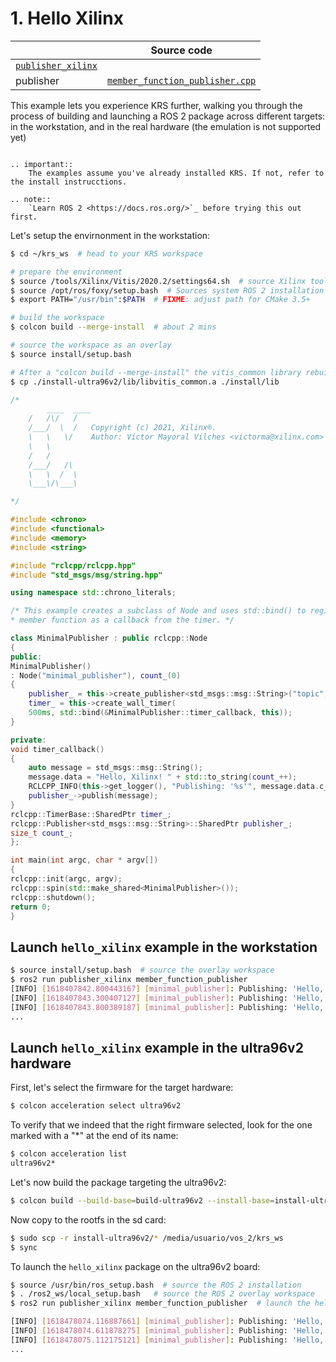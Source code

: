 # 1. Hello Xilinx

|   | Source code |
|---|----------|
| [`publisher_xilinx`](https://github.com/ros-acceleration/acceleration_examples/tree/main/publisher_xilinx) | |
| publisher | [`member_function_publisher.cpp`](https://github.com/ros-acceleration/acceleration_examples/blob/main/publisher_xilinx/member_function_publisher.cpp) |

This example lets you experience KRS further, walking you through the process of building and launching a ROS 2 package across different targets: in the workstation, and in the real hardware (the emulation is not supported yet)

```eval_rst

.. important::
    The examples assume you've already installed KRS. If not, refer to the install instrucctions.

.. note::
    `Learn ROS 2 <https://docs.ros.org/>`_ before trying this out first.
```
Let's setup the envirnonment in the workstation:

```bash
$ cd ~/krs_ws  # head to your KRS workspace

# prepare the environment
$ source /tools/Xilinx/Vitis/2020.2/settings64.sh  # source Xilinx tools
$ source /opt/ros/foxy/setup.bash  # Sources system ROS 2 installation
$ export PATH="/usr/bin":$PATH  # FIXME: adjust path for CMake 3.5+

# build the workspace
$ colcon build --merge-install  # about 2 mins

# source the workspace as an overlay
$ source install/setup.bash

# After a "colcon build --merge-install" the vitis_common library rebuilds for x86_64, so it's necessary to copy the ARM version to the INSTALL dir
$ cp ./install-ultra96v2/lib/libvitis_common.a ./install/lib

```


```cpp 
/*
        ____  ____
    /   /\/   /
    /___/  \  /   Copyright (c) 2021, Xilinx®.
    \   \   \/    Author: Víctor Mayoral Vilches <victorma@xilinx.com>
    \   \
    /   /
    /___/   /\
    \   \  /  \
    \___\/\___\

*/

#include <chrono>
#include <functional>
#include <memory>
#include <string>

#include "rclcpp/rclcpp.hpp"
#include "std_msgs/msg/string.hpp"

using namespace std::chrono_literals;

/* This example creates a subclass of Node and uses std::bind() to register a
* member function as a callback from the timer. */

class MinimalPublisher : public rclcpp::Node
{
public:
MinimalPublisher()
: Node("minimal_publisher"), count_(0)
{
    publisher_ = this->create_publisher<std_msgs::msg::String>("topic", 10);
    timer_ = this->create_wall_timer(
    500ms, std::bind(&MinimalPublisher::timer_callback, this));
}

private:
void timer_callback()
{
    auto message = std_msgs::msg::String();
    message.data = "Hello, Xilinx! " + std::to_string(count_++);
    RCLCPP_INFO(this->get_logger(), "Publishing: '%s'", message.data.c_str());
    publisher_->publish(message);
}
rclcpp::TimerBase::SharedPtr timer_;
rclcpp::Publisher<std_msgs::msg::String>::SharedPtr publisher_;
size_t count_;
};

int main(int argc, char * argv[])
{
rclcpp::init(argc, argv);
rclcpp::spin(std::make_shared<MinimalPublisher>());
rclcpp::shutdown();
return 0;
}

```

## Launch `hello_xilinx` example in the workstation
```bash
$ source install/setup.bash  # source the overlay workspace
$ ros2 run publisher_xilinx member_function_publisher
[INFO] [1618407842.800443167] [minimal_publisher]: Publishing: 'Hello, Xilinx! 0'
[INFO] [1618407843.300407127] [minimal_publisher]: Publishing: 'Hello, Xilinx! 1'
[INFO] [1618407843.800389187] [minimal_publisher]: Publishing: 'Hello, Xilinx! 2'
...
```


## Launch `hello_xilinx` example in the ultra96v2 hardware

First, let's select the firmware for the target hardware:

```bash
$ colcon acceleration select ultra96v2
```

To verify that we indeed that the right firmware selected, look for the one marked with a "*" at the end of its name:
```bash
$ colcon acceleration list
ultra96v2*
```

Let's now build the package targeting the ultra96v2:

```bash
$ colcon build --build-base=build-ultra96v2 --install-base=install-ultra96v2 --merge-install --mixin ultra96v2 --packages-select publisher_xilinx
```

Now copy to the rootfs in the sd card:
```bash
$ sudo scp -r install-ultra96v2/* /media/usuario/vos_2/krs_ws
$ sync
```

To launch the `hello_xilinx` package on the ultra96v2 board:

```bash
$ source /usr/bin/ros_setup.bash  # source the ROS 2 installation
$ . /ros2_ws/local_setup.bash   # source the ROS 2 overlay workspace
$ ros2 run publisher_xilinx member_function_publisher  # launch the hello_xilinx example

[INFO] [1618478074.116887661] [minimal_publisher]: Publishing: 'Hello, Xilinx! 0'
[INFO] [1618478074.611878275] [minimal_publisher]: Publishing: 'Hello, Xilinx! 1'
[INFO] [1618478075.112175121] [minimal_publisher]: Publishing: 'Hello, Xilinx! 2'
...
```


